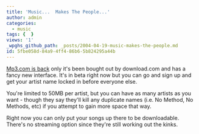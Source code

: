 ```yaml
---
title: 'Music...  Makes The People...'
author: admin
categories:
  - music
tags: {  }
views: '1'
_wpghs_github_path: _posts/2004-04-19-music-makes-the-people.md
id: 5fbe058d-84a9-4ff4-86b6-5b824295a44b
---
```

<p><a href="http://music.download.com/">Mp3.com is back</a> only it's been bought out by download.com and has a fancy new interface.  It's in beta right now but you can go and sign up and get your artist name locked in before everyone else.</p>
<p>You're limited to 50MB per artist, but you can have as many artists as you want - though they say they'll kill any duplicate names (i.e. No Method, No Methods, etc) if you attempt to gain more space that way.</p>
<p>Right now you can only put your songs up there to be downloadable.  There's no streaming option since they're still working out the kinks.</p>
